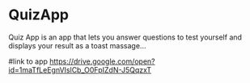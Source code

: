 # QuizApp
Quiz App is an app that lets you answer questions to test yourself and displays your result as a toast massage...

#link to app 
https://drive.google.com/open?id=1maTfLeEgnVIslCb_O0FpIZdN-J5QqzxT
